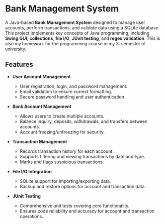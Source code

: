 # Bank Management System

A Java-based **Bank Management System** designed to manage user accounts, perform transactions, and validate data using a SQLite database. This project implements key concepts of Java programming, including **Swing GUI**, **collections**, **file I/O**, **JUnit testing**, and **regex validation**. This is also my homework for the programming course in my 3. semester of university.

## Features

- **User Account Management**
  - User registration, login, and password management.
  - Email validation to ensure correct formatting.
  - Secure password handling and user authentication.
  
- **Bank Account Management**
  - Allows users to create multiple accounts.
  - Balance inquiry, deposits, withdrawals, and transfers between accounts.
  - Account freezing/unfreezing for security.

- **Transaction Management**
  - Records transaction history for each account.
  - Supports filtering and viewing transactions by date and type.
  - Marks and flags suspicious transactions.

- **File I/O Integration**
  - SQLite support for importing/exporting data.
  - Backup and restore options for account and transaction data.

- **JUnit Testing**
  - Comprehensive unit tests covering core functionality.
  - Ensures code reliability and accuracy for account and transaction operations.

